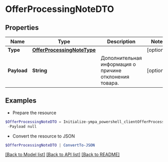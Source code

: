 # OfferProcessingNoteDTO
## Properties

Name | Type | Description | Notes
------------ | ------------- | ------------- | -------------
**Type** | [**OfferProcessingNoteType**](OfferProcessingNoteType.md) |  | [optional] 
**Payload** | **String** | Дополнительная информация о причине отклонения товара.  | [optional] 

## Examples

- Prepare the resource
```powershell
$OfferProcessingNoteDTO = Initialize-ympa_powershell_clientOfferProcessingNoteDTO  -Type null `
 -Payload null
```

- Convert the resource to JSON
```powershell
$OfferProcessingNoteDTO | ConvertTo-JSON
```

[[Back to Model list]](../README.md#documentation-for-models) [[Back to API list]](../README.md#documentation-for-api-endpoints) [[Back to README]](../README.md)

